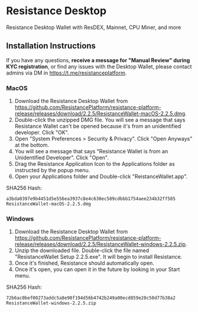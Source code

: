# Resistance Desktop 
Resistance Desktop Wallet with ResDEX, Mainnet, CPU Miner, and more

## Installation Instructions

If you have any questions, **receive a message for "Manual Review" during KYC registration**, or find any issues with the Desktop Wallet, please contact admins via DM in https://t.me/resistanceplatform.

### MacOS

1. Download the Resistance Desktop Wallet from https://github.com/ResistancePlatform/resistance-platform-release/releases/download/2.2.5/ResistanceWallet-macOS-2.2.5.dmg. 
2. Double-click the unzipped DMG file. You will see a message that says Resistance Wallet can't be opened because it's from an unidentified developer. Click "OK".
3. Open "System Preferences > Security & Privacy". Click "Open Anyways" at the bottom.
4. You will see a message that says "Resistance Wallet is from an Unidentified Developer". Click "Open".
5. Drag the Resistance Application Icon to the Applications folder as instructed by the popup menu.
6. Open your Applications folder and Double-click "ReistanceWallet.app".

SHA256 Hash:

```
a3bda0397e9b4451d5e556ea3937c8e4c630ec589cdbbb1754aee234b32ff585  ResistanceWallet-macOS-2.2.5.dmg
```

### Windows

1. Download the Resistance Desktop Wallet from https://github.com/ResistancePlatform/resistance-platform-release/releases/download/2.2.5/ResistanceWallet-windows-2.2.5.zip.
2. Unzip the downloaded file. Double-click the file named "ResistanceWallet Setup 2.2.5.exe". It will begin to install Resistance.
3. Once it's finished, Resistance should automatically open.
4. Once it's open, you can open it in the future by looking in your Start menu.

SHA256 Hash:

```
72b6ac0bef00273addc5a8e90f194d56b4742b249a00ecd859e20c50d77b38a2  ResistanceWallet-windows-2.2.5.zip
```

